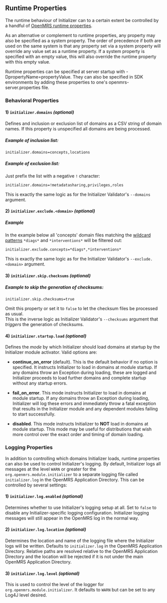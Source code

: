 ## Runtime Properties

The runtime behaviour of Initializer can to a certain extent be controlled by a handful of [OpenMRS runtime properties](https://wiki.openmrs.org/x/zhAz).

As an alternative or complement to runtime properties, any property may also be specified as a system property.
The order of precedence if both are used on the same system is that any property set via a system property will override any value set as a runtime property.
If a system property is specified with an empty value, this will also override the runtime property with this empty value.

Runtime properties can be specified at server startup with -DpropertyName=propertyValue.  They can also be specified in SDK environments by adding these
properties to one's openmrs-server.properties file.

### Behavioral Properties

#### 1) `initializer.domains` _(optional)_
Defines and inclusion or exclusion list of domains as a CSV string of domain names. If this property is unspecified all domains are being processed.
##### Example of inclusion list:
```
initializer.domains=concepts,locations
```
##### Example of exclusion list:
Just prefix the list with a negative `!` character:
```
initializer.domains=!metadatasharing,privileges,roles
```
This is exactly the same logic as for the Initializer Validator's `--domains` argument.
#### 2) `initializer.exclude.<domain>` _(optional)_
##### Example
In the example below all 'concepts' domain files matching the [wildcard patterns](https://commons.apache.org/proper/commons-io/apidocs/org/apache/commons/io/FilenameUtils.html#wildcardMatchOnSystem-java.lang.String-java.lang.String-) `*diags*` and `*interventions*` will be filtered out:
```
initializer.exclude.concepts=*diags*,*interventions*
```
This is exactly the same logic as for the Initializer Validator's `--exclude.<domain>` argument.
#### 3) `initializer.skip.checksums` _(optional)_
##### Example to skip the generation of checksums:
```
initializer.skip.checksums=true
```
Omit this property or set it to `false` to let the checksum files be processed as usual.
<br/>This is the inverse logic as Initializer Validator's `--checksums` argument that _triggers_ the generation of checksums.

#### 4) `initializer.startup.load` _(optional)_

Defines the _mode_ by which Initializer should load domains at startup by the Initializer module activator.
Valid options are:

* **continue_on_error** (default).  This is the default behavior if no option is specified.  It instructs Initializer 
  to load in domains at module startup.  If any domains throw an Exception during loading, these are logged and 
  Initializer proceeds to load further domains and complete startup without any startup errors.

* **fail_on_error**.  This mode instructs Initializer to load in domains at module startup.  If any domains throw an 
  Exception during loading, Initializer will log these errors and immediately throw a fatal exception that results in 
  the Initializer module and any dependent modules failing to start successfully.

* **disabled**.  This mode instructs Initializer to **NOT** load in domains at module startup.  This mode may be 
  useful for distributions that wish more control over the exact order and timing of domain loading.

### Logging Properties

In addition to controlling which domains Initializer loads, runtime properties can also be used to control Initializer's
logging. By default, Initializer logs all messages at the level `WARN` or greater for the  `org.openmrs.module.initializer`
to a separate logging file called `initializer.log` in the OpenMRS Application Directory. This can be controlled by several
settings:

#### 1) `initializer.log.enabled` _(optional)_

Determines whether to use Initializer's logging setup at all. Set to `false` to disable any Initializer-specific logging
configuration. Initializer logging messages will still appear in the OpenMRS log in the normal way.

#### 2) `initializer.log.location` _(optional)_

Determines the location and name of the logging file where the Initializer logs will be written. Defaults to `initializer.log`
in the OpenMRS Application Directory. Relative paths are resolved relative to the OpenMRS Application
Directory and the location will be rejected if it is not under the main OpenMRS Application Directory.

#### 3) `initializer.log.level` _(optional)_

This is used to control the level of the logger for `org.openmrs.module.initializer`. It defaults to `WARN` but can be set to
any Log4J level desired.
